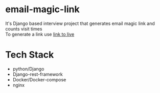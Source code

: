 # email-magic-link
It's Django based interview project that generates email magic link and counts visit times<br>
To generate a link use [link to live](http://ec2-52-28-6-236.eu-central-1.compute.amazonaws.com:7000/create-link/test@email.com)


# Tech Stack
* python/Django
* Django-rest-framework
* Docker/Docker-compose
* nginx

